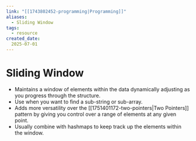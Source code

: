 ```yaml
---
link: "[[1743802452-programming|Programming]]"
aliases: 
  - Sliding Window
tags:
  - resource
created_date:
  2025-07-01
---
```

# Sliding Window
- Maintains a window of elements within the data dynamically adjusting as you progress through the structure.
- Use when you want to find a sub-string or sub-array.
- Adds more versatility over the [[1751401172-two-pointers|Two Pointers]] pattern by giving you control over a range of elements at any given point.
- Usually combine with hashmaps to keep track up the elements within the window.

